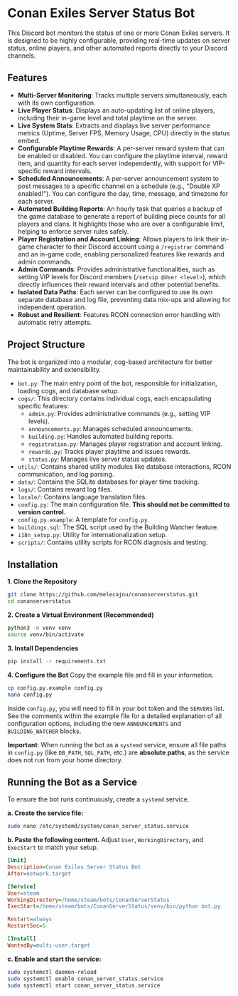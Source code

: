 # Conan Exiles Server Status Bot

This Discord bot monitors the status of one or more Conan Exiles servers. It is designed to be highly configurable, providing real-time updates on server status, online players, and other automated reports directly to your Discord channels.

## Features

- **Multi-Server Monitoring**: Tracks multiple servers simultaneously, each with its own configuration.
- **Live Player Status**: Displays an auto-updating list of online players, including their in-game level and total playtime on the server.
- **Live System Stats**: Extracts and displays live server performance metrics (Uptime, Server FPS, Memory Usage, CPU) directly in the status embed.
- **Configurable Playtime Rewards**: A per-server reward system that can be enabled or disabled. You can configure the playtime interval, reward item, and quantity for each server independently, with support for VIP-specific reward intervals.
- **Scheduled Announcements**: A per-server announcement system to post messages to a specific channel on a schedule (e.g., "Double XP enabled!"). You can configure the day, time, message, and timezone for each server.
- **Automated Building Reports**: An hourly task that queries a backup of the game database to generate a report of building piece counts for all players and clans. It highlights those who are over a configurable limit, helping to enforce server rules safely.
- **Player Registration and Account Linking**: Allows players to link their in-game character to their Discord account using a `/registrar` command and an in-game code, enabling personalized features like rewards and admin commands.
- **Admin Commands**: Provides administrative functionalities, such as setting VIP levels for Discord members (`/setvip @User <level>`), which directly influences their reward intervals and other potential benefits.
- **Isolated Data Paths**: Each server can be configured to use its own separate database and log file, preventing data mix-ups and allowing for independent operation.
- **Robust and Resilient**: Features RCON connection error handling with automatic retry attempts.

## Project Structure

The bot is organized into a modular, cog-based architecture for better maintainability and extensibility.

- `bot.py`: The main entry point of the bot, responsible for initialization, loading cogs, and database setup.
- `cogs/`: This directory contains individual cogs, each encapsulating specific features:
    - `admin.py`: Provides administrative commands (e.g., setting VIP levels).
    - `announcements.py`: Manages scheduled announcements.
    - `building.py`: Handles automated building reports.
    - `registration.py`: Manages player registration and account linking.
    - `rewards.py`: Tracks player playtime and issues rewards.
    - `status.py`: Manages live server status updates.
- `utils/`: Contains shared utility modules like database interactions, RCON communication, and log parsing.
- `data/`: Contains the SQLite databases for player time tracking.
- `logs/`: Contains reward log files.
- `locale/`: Contains language translation files.
- `config.py`: The main configuration file. **This should not be committed to version control.**
- `config.py.example`: A template for `config.py`.
- `buildings.sql`: The SQL script used by the Building Watcher feature.
- `i18n_setup.py`: Utility for internationalization setup.
- `scripts/`: Contains utility scripts for RCON diagnosis and testing.

## Installation

**1. Clone the Repository**
```bash
git clone https://github.com/melecajou/conanserverstatus.git
cd conanserverstatus
```

**2. Create a Virtual Environment (Recommended)**
```bash
python3 -m venv venv
source venv/bin/activate
```

**3. Install Dependencies**
```bash
pip install -r requirements.txt
```

**4. Configure the Bot**
Copy the example file and fill in your information.
```bash
cp config.py.example config.py
nano config.py
```
Inside `config.py`, you will need to fill in your bot token and the `SERVERS` list. See the comments within the example file for a detailed explanation of all configuration options, including the new `ANNOUNCEMENTS` and `BUILDING_WATCHER` blocks.

**Important**: When running the bot as a `systemd` service, ensure all file paths in `config.py` (like `DB_PATH`, `SQL_PATH`, etc.) are **absolute paths**, as the service does not run from your home directory.

## Running the Bot as a Service

To ensure the bot runs continuously, create a `systemd` service.

**a. Create the service file:**
```bash
sudo nano /etc/systemd/system/conan_server_status.service
```

**b. Paste the following content.** Adjust `User`, `WorkingDirectory`, and `ExecStart` to match your setup.
```ini
[Unit]
Description=Conan Exiles Server Status Bot
After=network.target

[Service]
User=steam
WorkingDirectory=/home/steam/bots/ConanServerStatus
ExecStart=/home/steam/bots/ConanServerStatus/venv/bin/python bot.py

Restart=always
RestartSec=5

[Install]
WantedBy=multi-user.target
```

**c. Enable and start the service:**
```bash
sudo systemctl daemon-reload
sudo systemctl enable conan_server_status.service
sudo systemctl start conan_server_status.service
```
